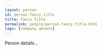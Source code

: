 ```yaml
---
layout: person
id: person.fancy.title
title: Fancy Title
permalink: people/person.fancy.title.html
tags: [company.absent]
---
```


Person details...